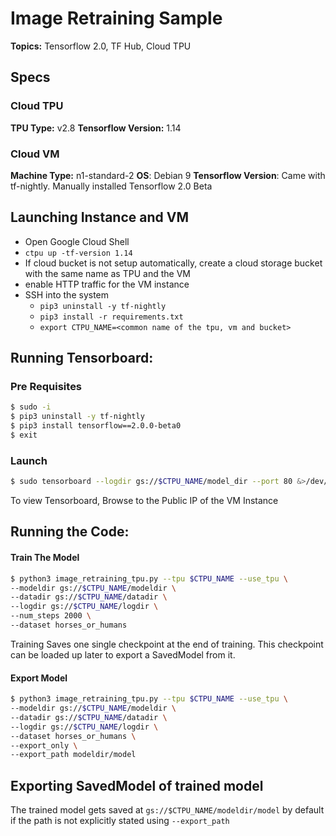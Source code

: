 # Image Retraining Sample

**Topics:** Tensorflow 2.0, TF Hub, Cloud TPU

## Specs
### Cloud TPU

**TPU Type:** v2.8
**Tensorflow Version:** 1.14

### Cloud VM

**Machine Type:** n1-standard-2
**OS**: Debian 9
**Tensorflow Version**: Came with tf-nightly. Manually installed Tensorflow 2.0 Beta

Launching Instance and VM
---------------------------
- Open Google Cloud Shell
- `ctpu up -tf-version 1.14`
- If cloud bucket is not setup automatically, create a cloud storage bucket
with the same name as TPU and the VM
- enable HTTP traffic for the VM instance
- SSH into the system
  - `pip3 uninstall -y tf-nightly`
  - `pip3 install -r requirements.txt`
  - `export CTPU_NAME=<common name of the tpu, vm and bucket>`


Running Tensorboard:
----------------------
### Pre Requisites
```bash
$ sudo -i
$ pip3 uninstall -y tf-nightly
$ pip3 install tensorflow==2.0.0-beta0
$ exit
```

### Launch
```bash
$ sudo tensorboard --logdir gs://$CTPU_NAME/model_dir --port 80 &>/dev/null &
```
To view Tensorboard, Browse to the Public IP of the VM Instance

Running the Code:
----------------------
#### Train The Model

```bash
$ python3 image_retraining_tpu.py --tpu $CTPU_NAME --use_tpu \
--modeldir gs://$CTPU_NAME/modeldir \
--datadir gs://$CTPU_NAME/datadir \
--logdir gs://$CTPU_NAME/logdir \
--num_steps 2000 \
--dataset horses_or_humans
```
Training Saves one single checkpoint at the end of training. This checkpoint can be loaded up
later to export a SavedModel from it.

#### Export Model

```bash
$ python3 image_retraining_tpu.py --tpu $CTPU_NAME --use_tpu \
--modeldir gs://$CTPU_NAME/modeldir \
--datadir gs://$CTPU_NAME/datadir \
--logdir gs://$CTPU_NAME/logdir \
--dataset horses_or_humans \
--export_only \
--export_path modeldir/model
```
Exporting SavedModel of trained model
----------------------------
The trained model gets saved at `gs://$CTPU_NAME/modeldir/model` by default if the path is not explicitly stated using `--export_path`
